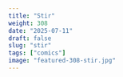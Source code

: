 ```yaml
---
title: "Stir"
weight: 308
date: "2025-07-11"
draft: false
slug: "stir"
tags: ["comics"]
image: "featured-308-stir.jpg"
---
```

